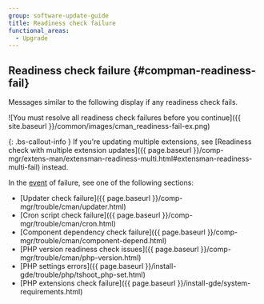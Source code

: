 ```yaml
---
group: software-update-guide
title: Readiness check failure
functional_areas:
  - Upgrade
---
```


## Readiness check failure {#compman-readiness-fail}

Messages similar to the following display if any readiness check fails.

![You must resolve all readiness check failures before you continue]({{ site.baseurl }}/common/images/cman_readiness-fail-ex.png)

{: .bs-callout-info }
If you're updating multiple extensions, see [Readiness check with multiple extension updates]({{ page.baseurl }}/comp-mgr/extens-man/extensman-readiness-multi.html#extensman-readiness-multi-fail) instead.

In the [event](https://glossary.magento.com/event) of failure, see one of the following sections:

* [Updater check failure]({{ page.baseurl }}/comp-mgr/trouble/cman/updater.html)
* [Cron script check failure]({{ page.baseurl }}/comp-mgr/trouble/cman/cron.html)
* [Component dependency check failure]({{ page.baseurl }}/comp-mgr/trouble/cman/component-depend.html)
* [PHP version readiness check issues]({{ page.baseurl }}/comp-mgr/trouble/cman/php-version.html)
* [PHP settings errors]({{ page.baseurl }}/install-gde/trouble/php/tshoot_php-set.html)
* [PHP extensions check failure]({{ page.baseurl }}/install-gde/system-requirements.html)
